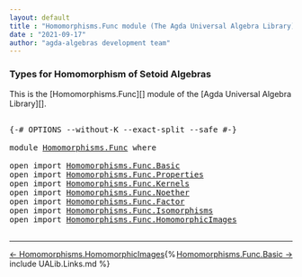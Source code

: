 ```yaml
---
layout: default
title : "Homomorphisms.Func module (The Agda Universal Algebra Library)"
date : "2021-09-17"
author: "agda-algebras development team"
---
```


### <a id="types-for-homomorphism-of-setoid-algebras">Types for Homomorphism of Setoid Algebras</a>

This is the [Homomorphisms.Func][] module of the [Agda Universal Algebra Library][].

<pre class="Agda">

<a id="361" class="Symbol">{-#</a> <a id="365" class="Keyword">OPTIONS</a> <a id="373" class="Pragma">--without-K</a> <a id="385" class="Pragma">--exact-split</a> <a id="399" class="Pragma">--safe</a> <a id="406" class="Symbol">#-}</a>

<a id="411" class="Keyword">module</a> <a id="418" href="Homomorphisms.Func.html" class="Module">Homomorphisms.Func</a> <a id="437" class="Keyword">where</a>

<a id="444" class="Keyword">open</a> <a id="449" class="Keyword">import</a> <a id="456" href="Homomorphisms.Func.Basic.html" class="Module">Homomorphisms.Func.Basic</a>
<a id="481" class="Keyword">open</a> <a id="486" class="Keyword">import</a> <a id="493" href="Homomorphisms.Func.Properties.html" class="Module">Homomorphisms.Func.Properties</a>
<a id="523" class="Keyword">open</a> <a id="528" class="Keyword">import</a> <a id="535" href="Homomorphisms.Func.Kernels.html" class="Module">Homomorphisms.Func.Kernels</a>
<a id="562" class="Keyword">open</a> <a id="567" class="Keyword">import</a> <a id="574" href="Homomorphisms.Func.Noether.html" class="Module">Homomorphisms.Func.Noether</a>
<a id="601" class="Keyword">open</a> <a id="606" class="Keyword">import</a> <a id="613" href="Homomorphisms.Func.Factor.html" class="Module">Homomorphisms.Func.Factor</a>
<a id="639" class="Keyword">open</a> <a id="644" class="Keyword">import</a> <a id="651" href="Homomorphisms.Func.Isomorphisms.html" class="Module">Homomorphisms.Func.Isomorphisms</a>
<a id="683" class="Keyword">open</a> <a id="688" class="Keyword">import</a> <a id="695" href="Homomorphisms.Func.HomomorphicImages.html" class="Module">Homomorphisms.Func.HomomorphicImages</a>

</pre>

--------------------------------

<span style="float:left;">[← Homomorphisms.HomomorphicImages](Homomorphisms.HomomorphicImages.html)</span>
<span style="float:right;">[Homomorphisms.Func.Basic →](Homomorphisms.Func.Basic.html)</span>

{% include UALib.Links.md %}
